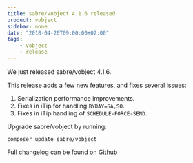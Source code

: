 ```yaml
---
title: sabre/vobject 4.1.6 released
product: vobject
sidebar: none
date: "2018-04-20T09:00:00+02:00"
tags:
    - vobject
    - release
---
```


We just released sabre/vobject 4.1.6.

This release adds a few new features, and fixes several issues:

1. Serialization performance improvements.
2. Fixes in iTip for handling `BYDAY=SA,SO`.
3. Fixes in iTip handling of `SCHEDULE-FORCE-SEND`.

Upgrade sabre/vobject by running:

    composer update sabre/vobject

Full changelog can be found on [Github][1]

[1]: https://github.com/sabre-io/vobject/blob/4.1.6/CHANGELOG.md
